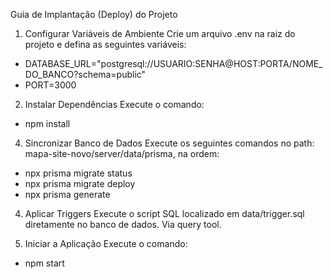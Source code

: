 Guia de Implantação (Deploy) do Projeto
1. Configurar Variáveis de Ambiente
Crie um arquivo .env na raiz do projeto e defina as seguintes variáveis:

- DATABASE_URL="postgresql://USUARIO:SENHA@HOST:PORTA/NOME_DO_BANCO?schema=public"
- PORT=3000

2. Instalar Dependências
Execute o comando:
- npm install

4. Sincronizar Banco de Dados
Execute os seguintes comandos no path:  mapa-site-novo/server/data/prisma, na ordem:
- npx prisma migrate status
- npx prisma migrate deploy
- npx prisma generate

4. Aplicar Triggers
Execute o script SQL localizado em data/trigger.sql diretamente no banco de dados. Via query tool.

5. Iniciar a Aplicação
Execute o comando:
- npm start
